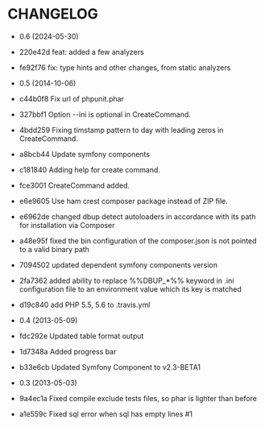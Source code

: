 CHANGELOG
=========

* 0.6 (2024-05-30)

 * 220e42d feat: added a few analyzers 
 * fe92f76 fix: type hints and other changes, from static analyzers

* 0.5 (2014-10-06)

 * c44b0f8 Fix url of phpunit.phar
 * 327bbf1 Option --ini is optional in CreateCommand.
 * 4bdd259 Fixing timstamp pattern to day with leading zeros in CreateCommand.
 * a8bcb44 Update symfony components
 * c181840 Adding help for create command.
 * fce3001 CreateCommand added.
 * e6e9605 Use ham crest composer package instead of ZIP file.
 * e6962de changed dbup detect autoloaders in accordance with its path for installation via Composer
 * a48e95f fixed the bin configuration of the composer.json is not pointed to a valid binary path
 * 7094502 updated dependent symfony components version
 * 2fa7362 added ability to replace %%DBUP_*%% keyword in .ini configuration file to an environment value which its key is matched
 * d19c840 add PHP 5.5, 5.6 to .travis.yml

* 0.4 (2013-05-09)

 * fdc292e Updated table format output
 * 1d7348a Added progress bar
 * b33e6cb Updated Symfony Component to v2.3-BETA1

* 0.3 (2013-05-03)

 * 9a4ec1a Fixed compile exclude tests files, so phar is lighter than before
 * a1e559c Fixed sql error when sql has empty lines #1
